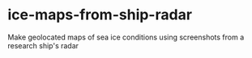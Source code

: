 # ice-maps-from-ship-radar
Make geolocated maps of sea ice conditions using screenshots from a research ship's radar
